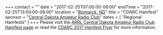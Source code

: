 +++
contact = ""
date = "2017-02-25T07:00:00-06:00"
endTime = "2017-02-25T13:00:00-06:00"
location = "[Bismarck, ND](https://www.google.com/maps/place/St.+Mary's+Grade+School/@46.807125,-100.7817777,17z/)"
title = "CDARC Hamfest"
sponsor = "[Central Dakota Amateur Radio Club](http://www.cdarcnd.com/)"
dates = [ "Regional Hamfests" ]
+++
Please visit the
[ARRL Central Dakota Amateur Radio Club Hamfest page](http://www.arrl.org/hamfests/central-dakota-amateur-radio-club-hamfest)
or read the
[CDARC 2017 Hamfest Flyer](http://www.cdarcnd.com/uploads/2/0/3/8/20389489/2017_hamfest_flyer__final_.pdf)
for more information.
